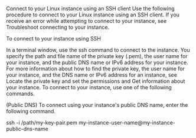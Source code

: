 Connect to your Linux instance using an SSH client
Use the following procedure to connect to your Linux instance using an SSH client. If you receive an error while attempting to connect to your instance, see Troubleshoot connecting to your instance.

To connect to your instance using SSH

In a terminal window, use the ssh command to connect to the instance. You specify the path and file name of the private key (.pem), the user name for your instance, and the public DNS name or IPv6 address for your instance. For more information about how to find the private key, the user name for your instance, and the DNS name or IPv6 address for an instance, see Locate the private key and set the permissions and Get information about your instance. To connect to your instance, use one of the following commands.

(Public DNS) To connect using your instance's public DNS name, enter the following command.

ssh -i /path/my-key-pair.pem my-instance-user-name@my-instance-public-dns-name
